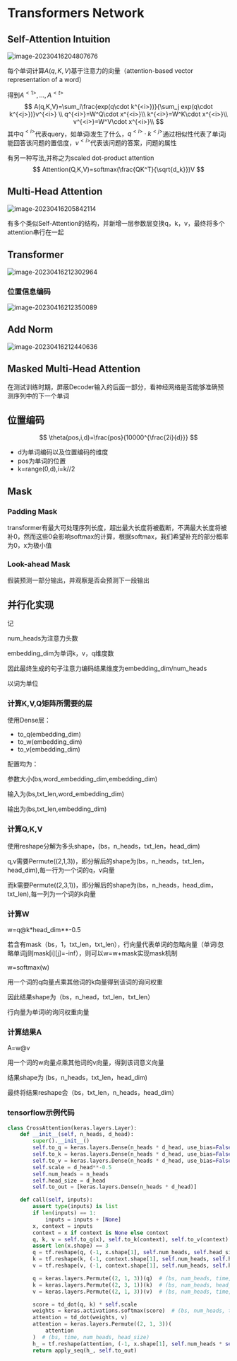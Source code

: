 # Transformers Network

## Self-Attention Intuition

![image-20230416204807676](./Transformers.assets/image-20230416204807676.png)

每个单词计算$A(q,K,V)$基于注意力的向量（attention-based vector representation of a word）

得到$A^{<1>},...,A^{<t>}$
$$
A(q,K,V)=\sum_i\frac{exp(q\cdot k^{<i>})}{\sum_j exp(q\cdot k^{<j>})}v^{<i>} \\
q^{<i>}=W^Q\cdot x^{<i>}\\
k^{<i>}=W^K\cdot x^{<i>}\\
v^{<i>}=W^V\cdot x^{<i>}\\
$$
其中$q^{<i>}$代表query，如单词i发生了什么，$q^{<i>}\cdot k^{<j>}$通过相似性代表了单词j能回答该问题的置信度，$v^{<i>}$代表该问题的答案，问题的属性



有另一种写法,并称之为scaled dot-product attention
$$
Attention(Q,K,V)=softmax(\frac{QK^T}{\sqrt{d_k}})V
$$
## Multi-Head Attention

![image-20230416205842114](./Transformers.assets/image-20230416205842114.png)

有多个类似Self-Attention的结构，并新增一层参数层变换q，k，v，最终将多个attention串行在一起

## Transformer

![image-20230416212302964](./Transformers.assets/image-20230416212302964.png)

### 位置信息编码

![image-20230416212350089](./Transformers.assets/image-20230416212350089.png)

## Add Norm

![image-20230416212440636](./Transformers.assets/image-20230416212440636.png)

## Masked Multi-Head Attention

在测试训练时期，屏蔽Decoder输入的后面一部分，看神经网络是否能够准确预测序列中的下一个单词

## 位置编码

$$
\theta(pos,i,d)=\frac{pos}{10000^{\frac{2i}{d}}}
$$

- d为单词编码以及位置编码的维度
- pos为单词的位置
- k=range(0,d),i=k//2

## Mask

### Padding Mask

transformer有最大可处理序列长度，超出最大长度将被截断，不满最大长度将被补0，然而这些0会影响softmax的计算，根据softmax，我们希望补充的部分概率为0，x为极小值

### Look-ahead Mask

假装预测一部分输出，并观察是否会预测下一段输出

## 并行化实现

记

num_heads为注意力头数

embedding_dim为单词k，v，q维度数

因此最终生成的句子注意力编码结果维度为embedding_dim/num_heads

以词为单位

### 计算K,V,Q矩阵所需要的层

使用Dense层：

- to_q(embedding_dim)
- to_w(embedding_dim)
- to_v(embedding_dim)

配置均为：

参数大小(bs,word_embedding_dim,embedding_dim)

输入为(bs,txt_len,word_embedding_dim)

输出为(bs,txt_len,embedding_dim)

### 计算Q,K,V

使用reshape分解为多头shape，(bs，n_heads，txt_len，head_dim)

q,v需要Permute((2,1,3))，即分解后的shape为(bs，n_heads，txt_len，head_dim),每一行为一个词的q，v向量

而k需要Permute((2,3,1))，即分解后的shape为(bs，n_heads，head_dim，txt_len),每一列为一个词的k向量

### 计算W

w=q@k*head_dim**-0.5

若含有mask（bs，1，txt_len，txt_len），行向量代表单词的忽略向量（单词i忽略单词j则mask[i][j]=-inf），则可以w=w+mask实现mask机制

w=softmax(w)

用一个词的q向量点乘其他词的k向量得到该词的询问权重

因此结果shape为（bs，n_head，txt_len，txt_len）

行向量为单词i的询问权重向量

### 计算结果A

A=w@v

用一个词的w向量点乘其他词的v向量，得到该词意义向量

结果shape为 (bs，n_heads，txt_len，head_dim)

最终将结果reshape会（bs，txt_len，n_heads，head_dim）

### tensorflow示例代码

```python
class CrossAttention(keras.layers.Layer):
    def __init__(self, n_heads, d_head):
        super().__init__()
        self.to_q = keras.layers.Dense(n_heads * d_head, use_bias=False)
        self.to_k = keras.layers.Dense(n_heads * d_head, use_bias=False)
        self.to_v = keras.layers.Dense(n_heads * d_head, use_bias=False)
        self.scale = d_head**-0.5
        self.num_heads = n_heads
        self.head_size = d_head
        self.to_out = [keras.layers.Dense(n_heads * d_head)]

    def call(self, inputs):
        assert type(inputs) is list
        if len(inputs) == 1:
            inputs = inputs + [None]
        x, context = inputs
        context = x if context is None else context
        q, k, v = self.to_q(x), self.to_k(context), self.to_v(context)
        assert len(x.shape) == 3
        q = tf.reshape(q, (-1, x.shape[1], self.num_heads, self.head_size))
        k = tf.reshape(k, (-1, context.shape[1], self.num_heads, self.head_size))
        v = tf.reshape(v, (-1, context.shape[1], self.num_heads, self.head_size))

        q = keras.layers.Permute((2, 1, 3))(q)  # (bs, num_heads, time, head_size)
        k = keras.layers.Permute((2, 3, 1))(k)  # (bs, num_heads, head_size, time)
        v = keras.layers.Permute((2, 1, 3))(v)  # (bs, num_heads, time, head_size)

        score = td_dot(q, k) * self.scale
        weights = keras.activations.softmax(score)  # (bs, num_heads, time, time)
        attention = td_dot(weights, v)
        attention = keras.layers.Permute((2, 1, 3))(
            attention
        )  # (bs, time, num_heads, head_size)
        h_ = tf.reshape(attention, (-1, x.shape[1], self.num_heads * self.head_size))
        return apply_seq(h_, self.to_out)
```

